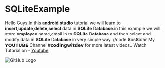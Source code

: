 # SQLiteExample
Hello Guys,In this 𝐚𝐧𝐝𝐫𝐨𝐢𝐝 𝐬𝐭𝐮𝐝𝐢𝐨 tutorial we will learn to  𝐢𝐧𝐬𝐞𝐫𝐭,𝐮𝐩𝐝𝐚𝐭𝐞,𝐝𝐞𝐥𝐞𝐭𝐞,𝐬𝐞𝐥𝐞𝐜𝐭 data in 𝐒𝐐𝐋𝐢𝐭𝐞 D𝐚𝐭𝐚𝐛𝐚𝐬𝐞.in this example we will store 𝐞𝐦𝐩𝐥𝐨𝐲𝐞𝐞  name,email in to 𝐒𝐐𝐋𝐢𝐭𝐞 D𝐚𝐭𝐚𝐛𝐚𝐬𝐞 and then select and modify data in 𝐒𝐐𝐋𝐢𝐭𝐞 D𝐚𝐭𝐚𝐛𝐚𝐬𝐞 in very simple way.
//code
𝐒ᴜʙ𝐒ʀɪʙᴇ My 𝗬𝗢𝗨𝗧𝗨𝗕𝗘  Channel #𝗰𝗼𝗱𝗶𝗻𝗴𝘄𝗶𝘁𝗱𝗲𝘃 for more latest videos..
Watch Tutorial on -
[Youtube](https://youtu.be/BcpVlXo2F3U)


![GitHub Logo](/sqllite.png)
